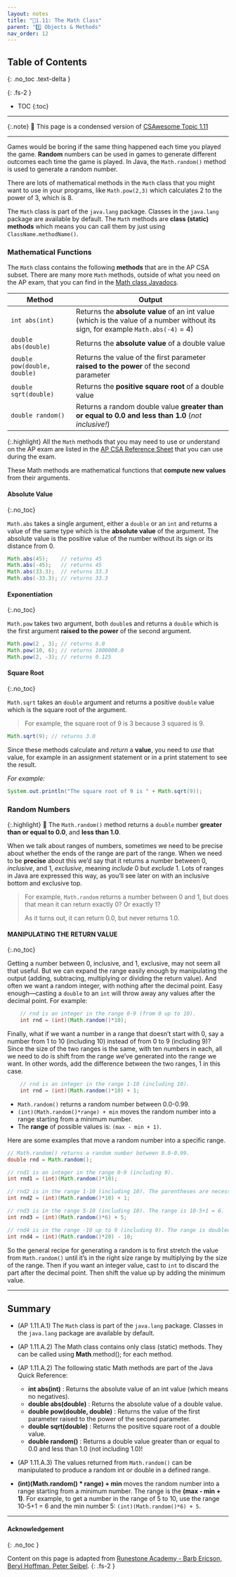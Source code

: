 ```yaml
---
layout: notes
title: "📓1.11: The Math Class" 
parent: "1️⃣ Objects & Methods"
nav_order: 12
---
```


## Table of Contents
{: .no_toc .text-delta }

{: .fs-2 }
- TOC
{:toc}

---

{:.note}
📖 This page is a condensed version of [CSAwesome Topic 1.11](https://runestone.academy/ns/books/published/csawesome2/topic-1-11-Math.html) 

---

Games would be boring if the same thing happened each time you played the game. **Random** numbers can be used in games to generate different outcomes each time the game is played. In Java, the `Math.random()` method is used to generate a random number.

There are lots of mathematical methods in the `Math` class that you might want to use in your programs, like `Math.pow(2,3)` which calculates 2 to the power of 3, which is 8.

The `Math` class is part of the `java.lang` package. Classes in the `java.lang` package are available by default. The `Math` methods are **class (static) methods** which means you can call them by just using `ClassName.methodName()`.

<!--
Play Rock-Paper-Scissors with student volunteers: Enter the following command into the Coding Exercise window to generate a random integer from 1 to 3, inclusive. 
System.out.println( (int) (Math.random()*3 + 1));
Ask one student at a time to challenge the computer in a game of Rock-Paper-Scissors. You can have students choose at the same time you run the command or the student can turn their back. Explain that a computer choice of 1 =  Paper, 2 = Rock, &  3 = Scissors 

Ask students to share aloud other situations where it  would be necessary to generate random numbers…other games, lottery, etc.
-->

### Mathematical Functions

The ``Math`` class contains the following **methods** that are in the AP CSA subset. There are many more ``Math`` methods, outside of what you need on the AP exam, that you can find in the [Math class Javadocs](https://devdocs.io/openjdk~17/java.base/java/lang/math).

| Method      | Output |
| ----------- | ----------- |
| ``int abs(int)``| Returns the **absolute value** of an int value (which is the value of a number without its sign, for example ``Math.abs(-4)`` = 4) |
| ``double abs(double)``   | Returns the **absolute value** of a double value |
| ``double pow(double, double)`` | Returns the value of the first parameter **raised to the power** of the second parameter |
| ``double sqrt(double)`` |  Returns the **positive square root** of a double value |
| ``double random()`` |  Returns a random double value **greater than or equal to 0.0 and less than 1.0** (_not inclusive!_) |


{:.highlight}
All the ``Math`` methods that you may need to use or understand on the AP exam are listed in the [AP CSA Reference Sheet](https://apstudents.collegeboard.org/ap/pdf/ap-computer-science-a-java-quick-reference_0.pdf) that you can use during the exam.

These Math methods are mathematical functions that **compute new values** from their arguments. 

#### Absolute Value
{:.no_toc}

``Math.abs`` takes a single argument, either a ``double`` or an ``int`` and returns a value of the same type which is the **absolute value** of the argument. The absolute value is the positive value of the number without its sign or its distance from 0. 

```java
Math.abs(45);    // returns 45
Math.abs(-45);   // returns 45
Math.abs(33.3);  // returns 33.3
Math.abs(-33.3); // returns 33.3
```

#### Exponentiation
{:.no_toc}

``Math.pow`` takes two argument, both ``double``s and returns a ``double`` which is the first argument **raised to the power** of the second argument.

```java
Math.pow(2 , 3); // returns 8.0
Math.pow(10, 6); // returns 1000000.0
Math.pow(2, -3); // returns 0.125
```

#### Square Root
{:.no_toc}

``Math.sqrt`` takes an ``double`` argument and returns a positive ``double`` value which is the square root of the argument. 
> For example, the square root of 9 is 3 because 3 squared is 9.

```java
Math.sqrt(9); // returns 3.0
```

<div class="imp" markdown="block">
   
Since these methods calculate and _return_ a **value**, you need to _use_ that value, for example in an assignment statement or in a print statement to see the result. 

_For example:_

```java
System.out.println("The square root of 9 is " + Math.sqrt(9));
```

</div>

### Random Numbers

{:.highlight}
🎲 The ``Math.random()`` method returns a `double` number **greater than or equal to 0.0**, and **less than 1.0**.

When we talk about ranges of numbers, sometimes we need to be precise about whether the ends of the range are part of the range. When we need to be **precise** about this we’d say that it returns a number between 0, *inclusive*, and 1, *exclusive*, meaning *include* 0 but *exclude* 1. Lots of ranges in Java are expressed this way, as you’ll see later on with an inclusive bottom and exclusive top.

> For example, ``Math.random`` returns a number between 0 and 1, but does that mean it can return exactly 0? Or exactly 1?
> 
> As it turns out, it can return 0.0, but never returns 1.0.

#### MANIPULATING THE RETURN VALUE
{:.no_toc}

Getting a number between 0, inclusive, and 1, exclusive, may not seem all that useful. But we can expand the range easily enough by manipulating the output (adding, subtracing, multiplying or dividing the return value). And often we want a random integer, with nothing after the decimal point. Easy enough—casting a ``double`` to an ``int`` will throw away any values after the decimal point. For example:

```java
    // rnd is an integer in the range 0-9 (from 0 up to 10).
    int rnd = (int)(Math.random()*10);  
```

Finally, what if we want a number in a range that doesn’t start with 0, say a
number from 1 to 10 (including 10) instead of from 0 to 9 (including 9)? Since
the size of the two ranges is the same, with ten numbers in each, all we need to
do is shift from the range we’ve generated into the range we want. In other
words, add the difference between the two ranges, 1 in this case.    

```java
    // rnd is an integer in the range 1-10 (including 10).
    int rnd = (int)(Math.random()*10) + 1; 
```
    
<div class="important" markdown="block">
  
* `Math.random()` returns a random number between 0.0-0.99.
* `(int)(Math.random()*range) + min` moves the random number into a range starting from a minimum number.
* The **range** of possible values is: `(max - min + 1)`.
    
</div>

Here are some examples that move a random number into a specific range.

```java
// Math.random() returns a random number between 0.0-0.99.
double rnd = Math.random();

// rnd1 is an integer in the range 0-9 (including 9).
int rnd1 = (int)(Math.random()*10);

// rnd2 is in the range 1-10 (including 10). The parentheses are necessary!
int rnd2 = (int)(Math.random()*10) + 1;

// rnd3 is in the range 5-10 (including 10). The range is 10-5+1 = 6.
int rnd3 = (int)(Math.random()*6) + 5;

// rnd4 is in the range -10 up to 9 (including 9). The range is doubled (9 - -10 + 1 = 20) and the minimum is -10.
int rnd4 = (int)(Math.random()*20) - 10;
```

So the general recipe for generating a random is to first stretch the value from
``Math.random()`` until it’s in the right size range by multiplying by the size
of the range. Then if you want an integer value, cast to ``int`` to discard the
part after the decimal point. Then shift the value up by adding the minimum
value. 


---

## Summary

- (AP 1.11.A.1) The ``Math`` class is part of the ``java.lang`` package. Classes in the ``java.lang`` package are available by default.

- (AP 1.11.A.2) The Math class contains only class (static) methods. They can be called using **Math**.method(); for each method.

- (AP 1.11.A.2) The following static Math methods are part of the Java Quick Reference:

  - **int abs(int)** : Returns the absolute value of an int value (which means no negatives).
  - **double abs(double)** : Returns the absolute value of a double value.
  - **double pow(double, double)** : Returns the value of the first parameter raised to the power of the second parameter.
  - **double sqrt(double)** :  Returns the positive square root of a double value.
  - **double random()** :  Returns a double value greater than or equal to 0.0 and less than 1.0 (not including 1.0)!

- (AP 1.11.A.3) The values returned from ``Math.random()`` can be manipulated to produce a random int or double in a defined range.

- **(int)(Math.random() * range) + min** moves the random number into a range starting from a minimum number. The range is the **(max - min + 1)**. For example, to get a number in the range of 5 to 10, use the range 10-5+1 = 6 and the min number 5: ``(int)(Math.random()*6) + 5``.

---

#### Acknowledgement
{: .no_toc }

Content on this page is adapted from [Runestone Academy - Barb Ericson, Beryl Hoffman, Peter Seibel](https://runestone.academy/ns/books/published/csawesome2/csawesome2.html).
{: .fs-2 }
